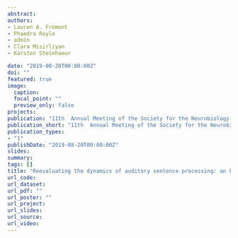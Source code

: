 ```yaml
---
abstract: 
authors:
- Lauren A. Fromont
- Phaedra Royle
- admin
- Clara Misirliyan
- Karsten Steinhaeur

date: "2019-08-20T00:00:00Z"
doi: ""
featured: true
image:
  caption: 
  focal_point: ""
  preview_only: false
projects:
publication: "11th  Annual Meeting of the Society for the Neurobiology of Language, Helsinki, Finland. August 20-22, 2019"
publication_short: "11th  Annual Meeting of the Society for the Neurobiology of Language, Helsinki, Finland. August 20-22, 2019"
publication_types:
- "1"
publishDate: "2019-08-20T00:00:00Z"
slides: 
summary: 
tags: []
title: "Reevaluating the dynamics of auditory sentence processing: an ERP study in French."
url_code: 
url_dataset: 
url_pdf: ""
url_poster: ""
url_project: 
url_slides: 
url_source: 
url_video: 
---
```

